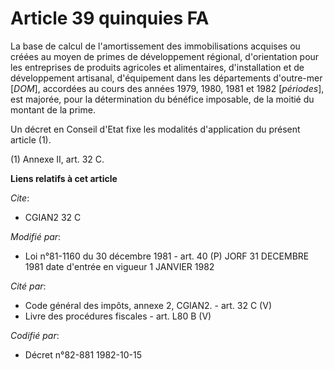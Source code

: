 # Article 39 quinquies FA

La base de calcul de l'amortissement des immobilisations acquises ou créées au moyen de primes de développement régional,
d'orientation pour les entreprises de produits agricoles et alimentaires, d'installation et de développement artisanal,
d'équipement dans les départements d'outre-mer [*DOM*], accordées au cours des années 1979, 1980, 1981 et 1982 [*périodes*],
est majorée, pour la détermination du bénéfice imposable, de la moitié du montant de la prime.

Un décret en Conseil d'Etat fixe les modalités d'application du présent article (1).

(1) Annexe II, art. 32 C.

**Liens relatifs à cet article**

_Cite_:

  - CGIAN2 32 C

_Modifié par_:

  - Loi n°81-1160 du 30 décembre 1981 - art. 40 (P) JORF 31 DECEMBRE 1981 date d'entrée en vigueur 1 JANVIER 1982

_Cité par_:

  - Code général des impôts, annexe 2, CGIAN2. - art. 32 C (V)
  - Livre des procédures fiscales - art. L80 B (V)

_Codifié par_:

  - Décret n°82-881 1982-10-15
